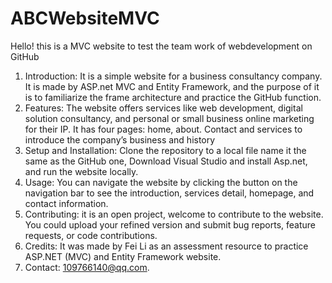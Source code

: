 <!--
 * @Author: Bright NZ 109766140@qq.com
 * @Date: 2023-03-11 17:38:51
 * @LastEditors: Bright NZ 109766140@qq.com
 * @LastEditTime: 2023-03-11 20:47:22
 * @FilePath: \TestMVC\README.md
 * @Description: 这是默认设置,请设置`customMade`, 打开koroFileHeader查看配置 进行设置: https://github.com/OBKoro1/koro1FileHeader/wiki/%E9%85%8D%E7%BD%AE
-->

# ABCWebsiteMVC

Hello! this is a MVC website to test the team work of webdevelopment on GitHub

1. Introduction: It is a simple website for a business consultancy company. It is made by ASP.net MVC and Entity Framework, and the purpose of it is to familiarize the frame architecture and practice the GitHub function.
2. Features: The website offers services like web development, digital solution consultancy, and personal or small business online marketing for their IP. It has four pages: home, about. Contact and services to introduce the company’s business and history
3. Setup and Installation: Clone the repository to a local file name it the same as the GitHub one, Download Visual Studio and install Asp.net, and run the website locally.
4. Usage: You can navigate the website by clicking the button on the navigation bar to see the introduction, services detail, homepage, and contact information.
5. Contributing: it is an open project, welcome to contribute to the website. You could upload your refined version and submit bug reports, feature requests, or code contributions.
6. Credits: It was made by Fei Li as an assessment resource to practice ASP.NET (MVC) and Entity Framework website.
7. Contact: 109766140@qq.com.

